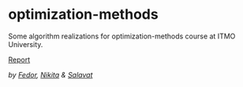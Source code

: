 # optimization-methods

Some algorithm realizations for optimization-methods course at ITMO University.

[Report](https://docs.google.com/document/d/15A0OtBmofoJvx3diIqt0IOP1acya5zlj7kXoO8yGOMk/edit?usp=sharing)

*by [Fedor](https://github.com/Brat-vseznamus), [Nikita](https://github.com/T-y-c-o-o-n) & [Salavat](https://github.com/salavay)*
